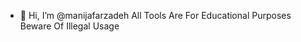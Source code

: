 - 👋 Hi, I’m @manijafarzadeh
All Tools Are For Educational Purposes Beware Of Illegal Usage

<!---
manijafarzadeh/manijafarzadeh is a ✨ special ✨ repository because its `README.md` (this file) appears on your GitHub profile.
You can click the Preview link to take a look at your changes.
--->
